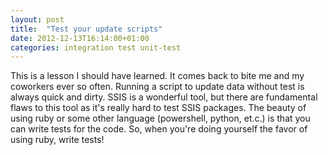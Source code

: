 ```yaml
---
layout: post
title:  "Test your update scripts"
date: 2012-12-13T16:14:00+01:00
categories: integration test unit-test
---
```


This is a lesson I should have learned. It comes back to bite me and my coworkers ever so often. Running a script to update data without test is always quick and dirty. SSIS is a wonderful tool, but there are fundamental flaws to this tool as it's really hard to test SSIS packages. The beauty of using ruby or some other language (powershell, python, et.c.) is that you can write tests for the code. So, when you're doing yourself the favor of using ruby, write tests!
<div style="clear: both;"></div>